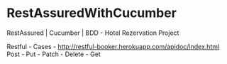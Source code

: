 # RestAssuredWithCucumber
RestAssured | Cucumber | BDD - Hotel Rezervation Project

Restful - Cases - http://restful-booker.herokuapp.com/apidoc/index.html
Post - Put - Patch - Delete - Get 

